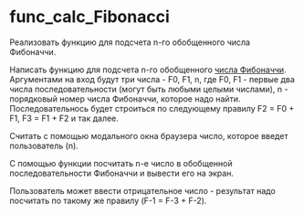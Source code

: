 # func_calc_Fibonacci

Реализовать функцию для подсчета n-го обобщенного числа Фибоначчи.

Написать функцию для подсчета n-го обобщенного [числа Фибоначчи](https://ru.wikipedia.org/wiki/%D0%A7%D0%B8%D1%81%D0%BB%D0%B0_%D0%A4%D0%B8%D0%B1%D0%BE%D0%BD%D0%B0%D1%87%D1%87%D0%B8). Аргументами на вход будут три числа - F0, F1, n, где F0, F1 - первые два числа последовательности (могут быть любыми целыми числами), n - порядковый номер числа Фибоначчи, которое надо найти. Последовательнось будет строиться по следующему правилу F2 = F0 + F1, F3 = F1 + F2 и так далее.

Считать с помощью модального окна браузера число, которое введет пользователь (n).

С помощью функции посчитать n-е число в обобщенной последовательности Фибоначчи и вывести его на экран.

Пользователь может ввести отрицательное число - результат надо посчитать по такому же правилу (F-1 = F-3 + F-2).
